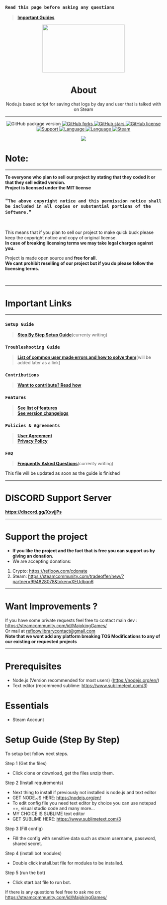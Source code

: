 ### `Read this page before asking any questions`
> **[Important Guides](https://github.com/OSL-Works/Steam-Chat-Logger#important-links)**<br>

<p align="center">
<img width="264.6" height="154" src="https://i.imgur.com/PUCBfA6.png">
</p>

<h1 align= "center"><b>
  About
  </b>
</h1>

<p align= "center">
Node.js based script for saving chat logs by day and user that is talked with on Steam
  <hr>
</p>

<p align= "center">
  <img src="https://img.shields.io/github/package-json/v/Refloow/Steam-Chat-Logger.svg" alt="GitHub package version">
  </a>
    <a href="https://github.com/Refloow/Steam-Chat-Logger/network">
  <img src="https://img.shields.io/github/forks/Refloow/Steam-Chat-Logger.svg?style=plastic" alt="GitHub forks">
  </a>
    <a href="https://github.com/Refloow/Steam-Chat-Logger/stargazers">
  <img src="https://img.shields.io/github/stars/Refloow/Steam-Chat-Logger.svg?style=plastic" alt="GitHub stars">
  </a>
    <a href="https://raw.githubusercontent.com/Refloow/Steam-Chat-Logger/master/LICENSE">
  <img src="https://img.shields.io/badge/license-MIT-blue.svg?style=plastic" alt="GitHub license">
  </a>
    <a href="https://discord.gg/XxvjjPs">
  <img src="https://img.shields.io/discord/690327113039085600" alt="Support">
  </a>
    <a href="https://en.wikipedia.org/wiki/Node.js">
  <img src="https://img.shields.io/badge/Uses-Node.js-green" alt="Language">
  </a>
    <a href="https://en.wikipedia.org/wiki/JavaScript">
  <img src="https://img.shields.io/badge/language-JavaScript-yellow.svg" alt="Language">
  </a>
    <a href="https://steamcommunity.com/tradeoffer/new/?partner=392773011&token=CncehZti">
  <img src="https://img.shields.io/badge/steam-donate-yellow.svg" alt="Steam">
  </a>
</p>

<p align= "center">
  <a href="https://refloow.com/cdonate" target="_blank">
  <img src="https://img.shields.io/badge/-CRYPTO%20Donations-red">
  </a>
</p>


# Note:

<hr>

**To everyone who plan to sell our project by stating that they coded it or that they sell edited version.**<br>
**Project is licensed under the MIT license**<br>

### "`The above copyright notice and this permission notice shall be included in all copies or substantial portions of the Software.`"<br>

<br>

This means that if you plan to sell our project to make quick buck please keep the copyright notice and copy of original license. <br>
**In case of breaking licensing terms we may take legal charges against you.**

Project is made open source and **free for all.**<br>
**We cant prohibit reselling of our project but if you do please follow the licensing terms.**<br> 

<br>
<hr>

# Important Links

<hr>

### `Setup Guide`
> **[Step By Step Setup Guide](https://github.com/OSL-Works/Steam-Chat-Logger/wiki)**(currenty writing)<br>
### `Troubleshooting Guide`
> **[List of common user made errors and how to solve them]()**(will be added later as a link)<br>
### `Contributions`
> **[Want to contribute? Read how](https://github.com/OSL-Works/Steam-Chat-Logger/blob/master/.github/CONTRIBUTING.md)**<br>
### `Features`
> **[See list of features](https://github.com/OSL-Works/Steam-Chat-Logger/blob/master/.github/FEATURES.md)**<br>
> **[See version changelogs](https://github.com/OSL-Works/Steam-Chat-Logger/blob/master/.github/changelog.md)**<br>
### `Policies & Agreements`
> **[User Agreement](https://github.com/OSL-Works/Steam-Chat-Logger/blob/master/.github/USER_AGREEMENT.md)**<br>
> **[Privacy Policy](https://github.com/OSL-Works/Steam-Chat-Logger/blob/master/.github/PRIVACY.md)**<br>
### `FAQ`
> **[Frequently Asked Questions]()**(currenty writing)<br>

This file will be updated as soon as the guide is finished

<hr>

# DISCORD Support Server

**https://discord.gg/XxvjjPs**

<hr>

# Support the project
- **If you like the project and the fact that is free you can support us by giving an donation.**
- We are accepting donations:

1. Crypto: https://refloow.com/cdonate
2. Steam: https://steamcommunity.com/tradeoffer/new/?partner=994828078&token=XEUdbqp6

<hr>

# Want Improvements ?

If you have some private requests feel free to contact main dev : https://steamcommunity.com/id/MajokingGames/<br>
Or mail at refloowlibrarycontact@gmail.com <br>
**Note that we wont add any platform breaking TOS Modifications to any of our existing or requested projects**

<hr>

# Prerequisites
- Node.js (Version recommended for most users) (https://nodejs.org/en/)
- Text editor (recommend sublime: https://www.sublimetext.com/3)

# Essentials
- Steam Account

# Setup Guide (Step By Step)

To setup bot follow next steps.

Step 1 (Get the files)
- Click clone or download, get the files unzip them. 

Step 2 (Install requirements)
- Next thing to install if previously not installed is node.js and text editor
- GET NODE.JS HERE: https://nodejs.org/en/
- To edit config file you need text editor by choice you can use notepad ++, visual studio code and many more...
- MY CHOICE IS SUBLIME text editor
- GET SUBLIME HERE: https://www.sublimetext.com/3

Step 3 (Fill config)
- Fill the config with sensitive data such as steam username, password, shared secret.


Step 4 (install bot modules)
- Double click install.bat file for modules to be installed.

Step 5 (run the bot)
- Click start.bat file to run bot.

If there is any questions feel free to ask me on: https://steamcommunity.com/id/MajokingGames/
